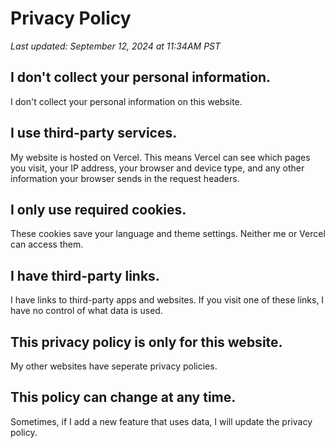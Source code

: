 # Privacy Policy
*Last updated: September 12, 2024 at 11:34AM PST*

## I don't collect your personal information.
I don't collect your personal information on this website.

## I use third-party services.
My website is hosted on Vercel. This means Vercel can see which pages you visit, your IP address, your browser and device type, and any other information your browser sends in the request headers.

## I only use required cookies.
These cookies save your language and theme settings. Neither me or Vercel can access them.

## I have third-party links.
I have links to third-party apps and websites. If you visit one of these links, I have no control of what data is used.

## This privacy policy is only for this website.
My other websites have seperate privacy policies.

## This policy can change at any time.
Sometimes, if I add a new feature that uses data, I will update the privacy policy. 
